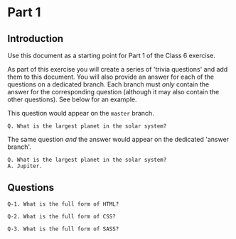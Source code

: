 # Part 1

## Introduction
Use this document as a starting point for Part 1 of the Class 6 exercise.

As part of this exercise you will create a series of 'trivia questions' and add them to this document. You will also provide an answer for each of the questions on a dedicated branch. Each branch must *only* contain the answer for the corresponding question (although it may also contain the other questions). See below for an example.

This question would appear on the `master` branch.
```
Q. What is the largest planet in the solar system?  
```

The same question *and* the answer would appear on the dedicated 'answer branch'.
```
Q. What is the largest planet in the solar system?  
A. Jupiter.
```

## Questions
```
Q-1. What is the full form of HTML?    
```
```
Q-2. What is the full form of CSS?    
```
```
Q-3. What is the full form of SASS?      
```